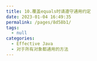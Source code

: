 ```yaml
---
title: 10.覆盖equals时请遵守通用约定
date: 2023-01-04 16:49:35
permalink: /pages/8d58b1/
tags: 
  - null
categories: 
  - Effective Java
  - 对于所有对象都通用的方法
---
```


